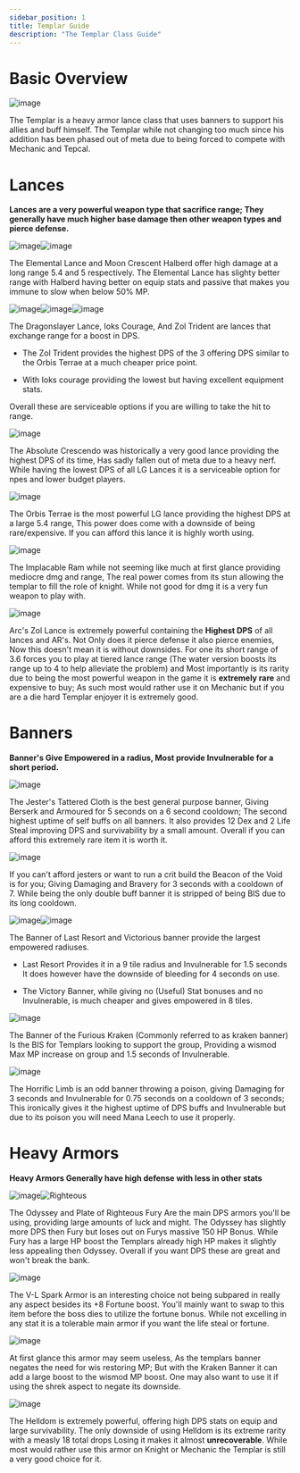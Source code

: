 ```yaml
---
sidebar_position: 1
title: Templar Guide
description: "The Templar Class Guide"
---
```


# Basic Overview

![image](https://user-images.githubusercontent.com/114798136/200082665-821c7ed2-7324-46b5-bf04-1f15d68eb654.png)

The Templar is a heavy armor lance class that uses banners to support his allies and buff himself. The Templar while not changing too much since his addition has been phased out of meta due to being forced to compete with Mechanic and Tepcal.


# Lances

**Lances are a very powerful weapon type that sacrifice range; They generally have much higher base damage then other weapon types and pierce defense.**

![image](https://user-images.githubusercontent.com/114798136/200083388-ec1ebd8f-105c-4d83-9490-fc7211c8c342.png)![image](https://user-images.githubusercontent.com/114798136/200083398-2bd028e4-f474-43a8-bf28-ce08c3676e09.png)

The Elemental Lance and Moon Crescent Halberd offer high damage at a long range 5.4 and 5 respectively. The Elemental Lance has slighty better range with Halberd having better on equip stats and passive that makes you immune to slow when below 50% MP.


![image](https://user-images.githubusercontent.com/114798136/200083915-27185516-c08b-4fa1-a36b-144ab3504a65.png)![image](https://user-images.githubusercontent.com/114798136/200083948-56f015e1-f67d-4cfe-83f6-14cdaf87b23f.png)![image](https://user-images.githubusercontent.com/114798136/200083958-03f179db-3204-480c-b8f1-9074af3e632d.png)

The Dragonslayer Lance, Ioks Courage, And Zol Trident are lances that exchange range for a boost in DPS. 

 - The Zol Trident provides the highest DPS of the 3 offering DPS similar to the Orbis Terrae at a much cheaper price point.
  
 - With Ioks courage providing the lowest but having excellent equipment stats.

Overall these are serviceable options if you are willing to take the hit to range.


![image](https://user-images.githubusercontent.com/114798136/200084585-06c20737-6c99-446a-b2f2-1490b3ae0b7d.png)

The Absolute Crescendo was historically a very good lance providing the highest DPS of its time, Has sadly fallen out of meta due to a heavy nerf. While having the lowest DPS of all LG Lances it is a serviceable option for npes and lower budget players.


![image](https://user-images.githubusercontent.com/114798136/200084807-1d0a3e02-f73e-4d4f-b104-c1c71d552531.png)

The Orbis Terrae is the most powerful LG lance providing the highest DPS at a large 5.4 range, This power does come with a downside of being rare/expensive. If you can afford this lance it is highly worth using.


![image](https://user-images.githubusercontent.com/114798136/200085575-a1591d5f-a6d9-452c-b392-5a0ba587a7a8.png)

The Implacable Ram while not seeming like much at first glance providing mediocre dmg and range, The real power comes from its stun allowing the templar to fill the role of knight. While not good for dmg it is a very fun weapon to play with.


![image](https://user-images.githubusercontent.com/114798136/200112266-99a38e9b-2e04-4ba6-b210-254b0c1d4ba7.png)

Arc's Zol Lance is extremely powerful containing the **Highest DPS** of all lances and AR's. Not Only does it pierce defense it also pierce enemies, Now this doesn't mean it is without downsides. For one its short range of 3.6 forces you to play at tiered lance range (The water version boosts its range up to 4 to help alleviate the problem) and Most importantly is its rarity due to being the most powerful weapon in the game it is **extremely rare** and expensive to buy; As such most would rather use it on Mechanic but if you are a die hard Templar enjoyer it is extremely good.


# Banners

**Banner's Give Empowered in a radius, Most provide Invulnerable for a short period.**

![image](https://user-images.githubusercontent.com/114798136/200085251-337a8fb7-6047-416d-ad8f-02e7608c96de.png)

The Jester's Tattered Cloth is the best general purpose banner, Giving Berserk and Armoured for 5 seconds on a 6 second cooldown; The second highest uptime of self buffs on all banners. It also provides 12 Dex and 2 Life Steal improving DPS and survivability by a small amount. Overall if you can afford this extremely rare item it is worth it.


![image](https://user-images.githubusercontent.com/114798136/200085746-a3f95832-5336-438c-8b71-aa30767d4a26.png)

If you can't afford jesters or want to run a crit build the Beacon of the Void is for you; Giving Damaging and Bravery for 3 seconds with a cooldown of 7. While being the only double buff banner it is stripped of being BIS due to its long cooldown.


![image](https://user-images.githubusercontent.com/114798136/200085975-82eaa980-e8f9-49d6-83b4-38e0cd60b270.png)![image](https://user-images.githubusercontent.com/114798136/200085999-1bba6e00-2c56-403e-9831-1b81c546a795.png)

The Banner of Last Resort and Victorious banner provide the largest empowered radiuses.

 - Last Resort Provides it in a 9 tile radius and Invulnerable for 1.5 seconds It does however have the downside of bleeding for 4 seconds on use.

 - The Victory Banner, while giving no (Useful) Stat bonuses and no Invulnerable, is much cheaper and gives empowered in 8 tiles. 


![image](https://user-images.githubusercontent.com/114798136/200086286-678e569b-b56d-4f73-8bd0-38b35cdba925.png)

The Banner of the Furious Kraken (Commonly referred to as kraken banner) Is the BIS for Templars looking to support the group, Providing a wismod Max MP increase on group and 1.5 seconds of Invulnerable.


![image](https://user-images.githubusercontent.com/114798136/200086446-259b4e9e-784c-4a32-b1db-2b6a13c444e2.png)

The Horrific Limb is an odd banner throwing a poison, giving Damaging for 3 seconds and Invulnerable for 0.75 seconds on a cooldown of 3 seconds; This ironically gives it the highest uptime of DPS buffs and Invulnerable but due to its poison you will need Mana Leech to use it properly.


# Heavy Armors

**Heavy Armors Generally have high defense with less in other stats**

![image](https://user-images.githubusercontent.com/114798136/200111544-092afe09-6b92-4dcc-a022-341128aa9f68.png)![Righteous](https://i.imgur.com/gARczWe.png)


The Odyssey and Plate of Righteous Fury Are the main DPS armors you'll be using, providing large amounts of luck and might. The Odyssey has slightly more DPS then Fury but loses out on Furys massive 150 HP Bonus. While Fury has a large HP boost the Templars already high HP makes it slightly less appealing then Odyssey. Overall if you want DPS these are great and won't break the bank.


![image](https://user-images.githubusercontent.com/114798136/200111950-f0705f3c-ceff-46ba-ad3d-a4e794fa6700.png)


The V-L Spark Armor is an interesting choice not being subpared in really any aspect besides its +8 Fortune boost. You'll mainly want to swap to this item before the boss dies to utilize the fortune bonus. While not excelling in any stat it is a tolerable main armor if you want the life steal or fortune.


![image](https://user-images.githubusercontent.com/114798136/200112014-2bf60865-ec04-4754-a6c8-dfef1eb1f640.png)


At first glance this armor may seem useless, As the templars banner negates the need for wis restoring MP; But with the Kraken Banner it can add a large boost to the wismod MP boost. One may also want to use it if using the shrek aspect to negate its downside.


![image](https://user-images.githubusercontent.com/114798136/200112083-67b6e208-a09d-43bc-98fd-0568d11b8ebd.png)


The Helldom is extremely powerful, offering high DPS stats on equip and large survivability. The only downside of using Helldom is its extreme rarity with a measly 18 total drops Losing it makes it almost **unrecoverable**. While most would rather use this armor on Knight or Mechanic the Templar is still a very good choice for it.

